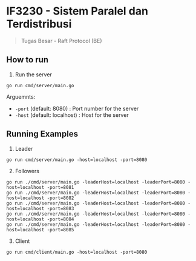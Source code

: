 # IF3230 - Sistem Paralel dan Terdistribusi
> Tugas Besar - Raft Protocol (BE)

## How to run
1. Run the server
```
go run cmd/server/main.go
```
Arguemnts:
- `-port` (default: 8080) : Port number for the server
- `-host` (default: localhost) : Host for the server


## Running Examples
1. Leader
```
go run cmd/server/main.go -host=localhost -port=8080
```

2. Followers
```
go run ./cmd/server/main.go -leaderHost=localhost -leaderPort=8080 -host=localhost -port=8081
go run ./cmd/server/main.go -leaderHost=localhost -leaderPort=8080 -host=localhost -port=8082
go run ./cmd/server/main.go -leaderHost=localhost -leaderPort=8080 -host=localhost -port=8083
go run ./cmd/server/main.go -leaderHost=localhost -leaderPort=8080 -host=localhost -port=8084
go run ./cmd/server/main.go -leaderHost=localhost -leaderPort=8080 -host=localhost -port=8085
```

3. Client
```
go run cmd/client/main.go -host=localhost -port=8080
```